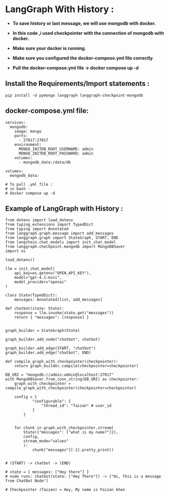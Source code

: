 # LangGraph With History :
- **To save history or last message, we will use mongodb with docker.**

- **In this code ,i used checkpointer with the connection of mongodb with docker.**

- **Make sure your docker is running.**
- **Make sure you configured the docker-compose.yml file correctly**.
- **Pull the docker-compose.yml file -> docker compose up -d**
## Install the Requirements/Import statements :
```
pip install -U pymongo langgraph langgraph-checkpoint-mongodb
```
## docker-compose.yml file:
```
services:
  mongodb:
    image: mongo
    ports:
      - 27017:27017
    environment:
      MONGO_INITDB_ROOT_USERNAME: admin
      MONGO_INITDB_ROOT_PASSWORD: admin
    volumes:
      - mongodb_data:/data/db

volumes:
  mongodb_data:

# To pull .yml file :
# in bash -
# docker compose up -d

```

## Example of LangGraph with History :
```
from dotenv import load_dotenv
from typing_extensions import TypedDict
from typing import Annotated
from langgraph.graph.message import add_messages
from langgraph.graph import StateGraph, START, END
from langchain.chat_models import init_chat_model
from langgraph.checkpoint.mongodb import MongoDBSaver
import os

load_dotenv()

llm = init_chat_model(
    api_key=os.getenv("OPEN_API_KEY"),
    model="gpt-4.1-mini",
    model_provider="openai"
)

class State(TypedDict):
    messages: Annotated[list, add_messages]

def chatbot(state: State):
    response = llm.invoke(state.get("messages"))
    return { "messages": [response] }


graph_builder = StateGraph(State)

graph_builder.add_node("chatbot", chatbot)

graph_builder.add_edge(START, "chatbot")
graph_builder.add_edge("chatbot", END)

def compile_graph_with_checkpointer(checkpointer):
    return graph_builder.compile(checkpointer=checkpointer)

DB_URI = "mongodb://admin:admin@localhost:27017"
with MongoDBSaver.from_conn_string(DB_URI) as checkpointer:
    graph_with_checkpointer = compile_graph_with_checkpointer(checkpointer=checkpointer)

    config = {
            "configurable": {
                "thread_id": "faizan" # user_id
            }
        }


    for chunk in graph_with_checkpointer.stream(
        State({"messages": ["what is my name?"]}),
        config,
        stream_mode="values"
        ):
            chunk["messages"][-1].pretty_print()
    

# (START) -> chatbot -> (END)

# state = { messages: ["Hey there"] }
# node runs: chatbot(state: ["Hey There"]) -> ["Hi, This is a message from ChatBot Node"]

# Checkpointer (faizan) = Hey, My name is Faizan khan

```
